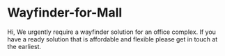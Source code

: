 # Wayfinder-for-Mall
Hi, We urgently require a wayfinder solution for an office complex.  If you have a ready solution that is affordable and flexible please get in touch at the earliest. 
